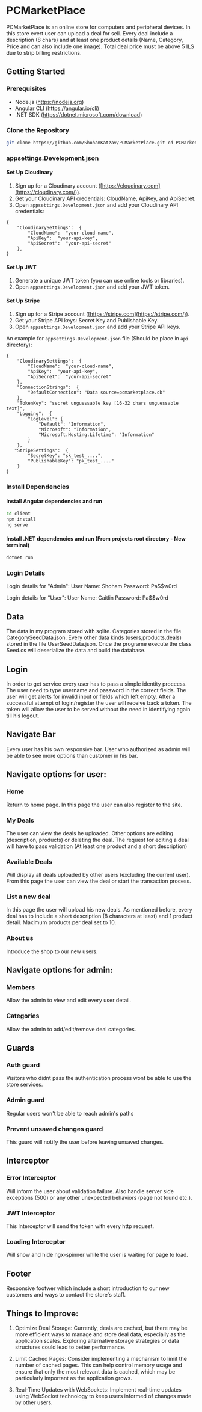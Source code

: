 # PCMarketPlace

PCMarketPlace is an online store for computers and peripheral devices.
In this store evert user can upload a deal for sell.
Every deal include a description (8 chars) and at least one product details (Name, Category, Price and can also include one image).
Total deal price must be above 5 ILS due to strip billing restrictions.

## Getting Started 

### Prerequisites  
- Node.js (https://nodejs.org) 
- Angular CLI (https://angular.io/cli) 
- .NET SDK (https://dotnet.microsoft.com/download) 

### Clone the Repository  

```bash 
git clone https://github.com/ShohamKatzav/PCMarketPlace.git cd PCMarketPlace
```

### appsettings.Development.json

#### Set Up Cloudinary

1.  Sign up for a Cloudinary account ([https://cloudinary.com](https://cloudinary.com/)).
2.  Get your Cloudinary API credentials: CloudName, ApiKey, and ApiSecret.
3.  Open `appsettings.Development.json` and add your Cloudinary API credentials:
<pre><code>{  
    "CloudinarySettings":  { 
        "CloudName":  "your-cloud-name",
        "ApiKey":  "your-api-key", 
        "ApiSecret":  "your-api-secret"  
    }, 
}</code></pre>


#### Set Up JWT

1.  Generate a unique JWT token (you can use online tools or libraries).
2.  Open `appsettings.Development.json` and add your JWT token.

#### Set Up Stripe

1.  Sign up for a Stripe account ([https://stripe.com](https://stripe.com/)).
2.  Get your Stripe API keys: Secret Key and Publishable Key.
3.  Open `appsettings.Development.json` and add your Stripe API keys.

An example for `appsettings.Development.json` file (Should be place in ```api``` directory):

<pre><code>{
    "CloudinarySettings":  {
        "CloudName":  "your-cloud-name",
        "ApiKey":  "your-api-key", 
        "ApiSecret":  "your-api-secret" 
    },
    "ConnectionStrings":  {
        "DefaultConnection": "Data source=pcmarketplace.db"
    },
    "TokenKey": "secret unguessable key [16-32 chars unguessable text]",
    "Logging":  {
        "LogLevel": {
            "Default": "Information",
            "Microsoft": "Information",
            "Microsoft.Hosting.Lifetime": "Information"
        }
    },
   "StripeSettings":  {
        "SecretKey": "sk_test_....",
        "PublishableKey": "pk_test_...."
    }
}</code></pre>

### Install Dependencies
#### Install Angular dependencies and run
```bash 
cd client
npm install
ng serve
```

#### Install .NET dependencies and run (From projects root directory - New terminal)
```bash 
dotnet run
```

### Login Details

Login details for "Admin":
User Name: Shoham
Password: Pa$$w0rd

Login details for "User":
User Name: Caitlin
Password: Pa$$w0rd

## Data

The data in my program stored with sqlite.
Categories stored in the file CategorySeedData.json.
Every other data kinds (users,products,deals) stored in the file UserSeedData.json.
Once the programe execute the class Seed.cs will deserialize the data and build the database.

## Login

In order to get service every user has to pass a simple identity proceess.
The user need to type username and password in the correct fields.
The user will get alerts for invalid input or fields which left empty.
After a successful attempt of login/register the user will receive back a token.
The token will allow the user to be served without the need in identifying again till his logout.
 
## Navigate Bar

Every user has his own responsive bar.
User who authorized as admin will be able to see more options than customer in his bar.

## Navigate options for user:

### Home

Return to home page.
In this page the user can also register to the site.

### My Deals

The user can view the deals he uploaded.
Other options are editing (description, products) or deleting the deal.
The request for editing a deal will have to pass validation (At least one product and a short description)

### Available Deals

Will display all deals uploaded by other users (excluding the current user).
From this page the user can view the deal or start the transaction process.

### List a new deal

In this page the user will upload his new deals.
As mentioned before, every deal has to include a short description (8 characters at least) and 1 product detail.
Maximum products per deal set to 10.

### About us

Introduce the shop to our new users.

## Navigate options for admin:

### Members

Allow the admin to view and edit every user detail.

### Categories

Allow the admin to add/edit/remove deal categories.

## Guards

### Auth guard

Visitors who didnt pass the authentication process wont be able to use the store services.

### Admin guard

Regular users won't be able to reach admin's paths

### Prevent unsaved changes guard

This guard will notify the user before leaving unsaved changes.

## Interceptor

### Error Interceptor

Will inform the user about validation failure.
Also handle server side exceptions (500) or any other unexpected behaviors (page not found etc.).

### JWT Interceptor

This Interceptor will send the token with every http request.

### Loading Interceptor

Will show and hide ngx-spinner while the user is waiting for page to load.


## Footer

Responsive footwer which include a short introduction to our new customers and ways to contact the store's staff.


## Things to Improve:

1. Optimize Deal Storage: Currently, deals are cached, but there may be more efficient ways to manage and store deal data, especially as the application scales. Exploring alternative storage strategies or data structures could lead to better performance.

2. Limit Cached Pages: Consider implementing a mechanism to limit the number of cached pages. This can help control memory usage and ensure that only the most relevant data is cached, which may be particularly important as the application grows.

3. Real-Time Updates with WebSockets: Implement real-time updates using WebSocket technology to keep users informed of changes made by other users.

